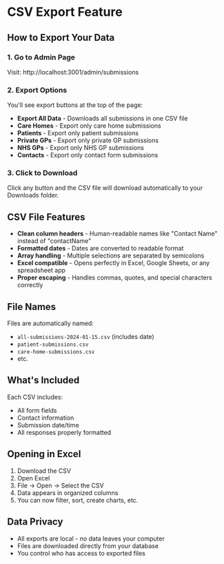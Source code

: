 # CSV Export Feature

## How to Export Your Data

### 1. Go to Admin Page
Visit: http://localhost:3001/admin/submissions

### 2. Export Options

You'll see export buttons at the top of the page:

- **Export All Data** - Downloads all submissions in one CSV file
- **Care Homes** - Export only care home submissions
- **Patients** - Export only patient submissions  
- **Private GPs** - Export only private GP submissions
- **NHS GPs** - Export only NHS GP submissions
- **Contacts** - Export only contact form submissions

### 3. Click to Download

Click any button and the CSV file will download automatically to your Downloads folder.

## CSV File Features

- **Clean column headers** - Human-readable names like "Contact Name" instead of "contactName"
- **Formatted dates** - Dates are converted to readable format
- **Array handling** - Multiple selections are separated by semicolons
- **Excel compatible** - Opens perfectly in Excel, Google Sheets, or any spreadsheet app
- **Proper escaping** - Handles commas, quotes, and special characters correctly

## File Names

Files are automatically named:
- `all-submissions-2024-01-15.csv` (includes date)
- `patient-submissions.csv`
- `care-home-submissions.csv`
- etc.

## What's Included

Each CSV includes:
- All form fields
- Contact information
- Submission date/time
- All responses properly formatted

## Opening in Excel

1. Download the CSV
2. Open Excel
3. File → Open → Select the CSV
4. Data appears in organized columns
5. You can now filter, sort, create charts, etc.

## Data Privacy

- All exports are local - no data leaves your computer
- Files are downloaded directly from your database
- You control who has access to exported files